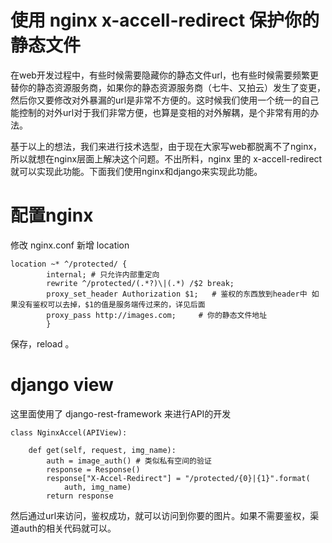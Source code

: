 # 使用 nginx x-accell-redirect 保护你的静态文件


在web开发过程中，有些时候需要隐藏你的静态文件url，也有些时候需要频繁更替你的静态资源服务商，如果你的静态资源服务商（七牛、又拍云）发生了变更，然后你又要修改对外暴漏的url是非常不方便的。这时候我们使用一个统一的自己能控制的对外url对于我们非常方便，也算是变相的对外解耦，是个非常有用的办法。

基于以上的想法，我们来进行技术选型，由于现在大家写web都脱离不了nginx，所以就想在nginx层面上解决这个问题。不出所料，nginx 里的 x-accell-redirect 就可以实现此功能。下面我们使用nginx和django来实现此功能。


# 配置nginx

修改 nginx.conf 新增 location

```
location ~* ^/protected/ {
        internal; # 只允许内部重定向
        rewrite ^/protected/(.*?)\|(.*) /$2 break;
        proxy_set_header Authorization $1;   # 鉴权的东西放到header中 如果没有鉴权可以去掉，$1的值是服务端传过来的，详见后面
        proxy_pass http://images.com;     # 你的静态文件地址
        }
```
保存，reload 。

# django view

这里面使用了 django-rest-framework 来进行API的开发

```
class NginxAccel(APIView):

    def get(self, request, img_name):
        auth = image_auth() # 类似私有空间的验证
        response = Response()
        response["X-Accel-Redirect"] = "/protected/{0}|{1}".format(
            auth, img_name)
        return response

```
然后通过url来访问，鉴权成功，就可以访问到你要的图片。如果不需要鉴权，渠道auth的相关代码就可以。


